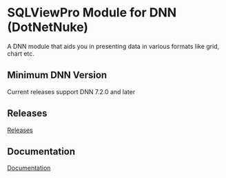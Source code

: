 # SQLViewPro Module for DNN (DotNetNuke)

A DNN module that aids you in presenting data in various formats like grid, chart etc.

## Minimum DNN Version

Current releases support DNN 7.2.0 and later

## Releases
[Releases](https://github.com/redtempo/dnnstuff.sqlviewpro/releases)

## Documentation
[Documentation](https://redtempo.github.io/dnnstuff.sqlviewpro/)